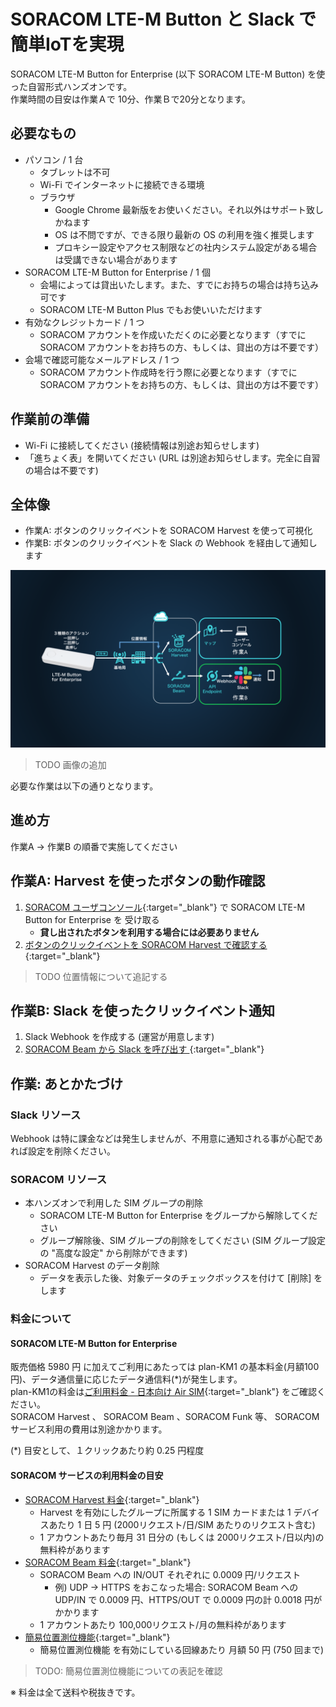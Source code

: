 # SORACOM LTE-M Button と Slack で簡単IoTを実現

SORACOM LTE-M Button for Enterprise (以下 SORACOM LTE-M Button) を使った自習形式ハンズオンです。  
作業時間の目安は作業Ａで 10分、作業Ｂで20分となります。

<h2 id="prepare">必要なもの</h2>

* パソコン / 1 台
    * タブレットは不可
    * Wi-Fi でインターネットに接続できる環境
    * ブラウザ
        * Google Chrome 最新版をお使いください。それ以外はサポート致しかねます
        * OS は不問ですが、できる限り最新の OS の利用を強く推奨します
        * プロキシー設定やアクセス制限などの社内システム設定がある場合は受講できない場合があります
* SORACOM LTE-M Button for Enterprise / 1 個
    * 会場によっては貸出いたします。また、すでにお持ちの場合は持ち込み可です
    * SORACOM LTE-M Button Plus でもお使いいただけます
* 有効なクレジットカード / 1 つ
    * SORACOM アカウントを作成いただくのに必要となります（すでに SORACOM アカウントをお持ちの方、もしくは、貸出の方は不要です）
* 会場で確認可能なメールアドレス / 1 つ
    * SORACOM アカウント作成時を行う際に必要となります（すでに SORACOM アカウントをお持ちの方、もしくは、貸出の方は不要です）

<h2 id="standby">作業前の準備</h2>

* Wi-Fi に接続してください (接続情報は別途お知らせします)
* 「進ちょく表」を開いてください (URL は別途お知らせします。完全に自習の場合は不要です)

<h2 id="overview">全体像</h2>

- 作業A: ボタンのクリックイベントを SORACOM Harvest を使って可視化
- 作業B: ボタンのクリックイベントを Slack の Webhook を経由して通知します

![全体像](overview.png)

> TODO 画像の追加

必要な作業は以下の通りとなります。

<h2 id="workflow">進め方</h2>
作業A → 作業B の順番で実施してください

<h2 id="work-a">作業A: Harvest を使ったボタンの動作確認</h2>

1. [SORACOM ユーザコンソール](https://console.soracom.io){:target="_blank"} で SORACOM LTE-M Button for Enterprise を 受け取る
    - **貸し出されたボタンを利用する場合には必要ありません**
2. [ボタンのクリックイベントを SORACOM Harvest で確認する](../common/harvest){:target="_blank"}

> TODO 位置情報について追記する

<h2 id="work-b">作業B: Slack を使ったクリックイベント通知</h2>

1. Slack Webhook を作成する (運営が用意します)
2. [ SORACOM Beam から Slack を呼び出す ](work-b/soracom){:target="_blank"}

<h2 id="closing">作業: あとかたづけ</h2>

<h3 id="cleanup-slack">Slack リソース</h3>
Webhook は特に課金などは発生しませんが、不用意に通知される事が心配であれば設定を削除ください。

<h3 id="cleanup-soracom">SORACOM リソース</h3>

* 本ハンズオンで利用した SIM グループの削除
    * SORACOM LTE-M Button for Enterprise をグループから解除してください
    * グループ解除後、SIM グループの削除をしてください (SIM グループ設定の "高度な設定" から削除ができます)
* SORACOM Harvest のデータ削除
    * データを表示した後、対象データのチェックボックスを付けて [削除] をします

<h3 id="fee">料金について</h3>

#### SORACOM LTE-M Button for Enterprise

販売価格 5980 円 に加えてご利用にあたっては plan-KM1 の基本料金(月額100円)、データ通信量に応じたデータ通信料(*)が発生します。  
plan-KM1の料金は[ご利用料金 - 日本向け Air SIM](https://soracom.jp/services/air/cellular/price/#plan-km1){:target="_blank"} をご確認ください。  
SORACOM Harvest 、 SORACOM Beam 、SORACOM Funk 等、 SORACOM サービス利用の費用は別途かかります。

(*) 目安として、１クリックあたり約 0.25 円程度

#### SORACOM サービスの利用料金の目安

* [SORACOM Harvest 料金](https://soracom.jp/services/harvest/price/){:target="_blank"}
    * Harvest を有効にしたグループに所属する 1 SIM カードまたは 1 デバイスあたり 1 日 5 円 (2000リクエスト/日/SIM あたりのリクエスト含む)
    * 1 アカウントあたり毎月 31 日分の (もしくは 2000リクエスト/日以内)の無料枠があります
* [SORACOM Beam 料金](https://soracom.jp/services/beam/price/){:target="_blank"}
    * SORACOM Beam への IN/OUT それぞれに 0.0009 円/リクエスト
        * 例) UDP → HTTPS をおこなった場合: SORACOM Beam への UDP/IN で 0.0009 円、HTTPS/OUT で 0.0009 円の計 0.0018 円がかかります
    * 1 アカウントあたり 100,000リクエスト/月の無料枠があります
* [簡易位置測位機能](https://dev.soracom.io/jp/docs/location_service/){:target="_blank"}
    * 簡易位置測位機能 を有効にしている回線あたり 月額 50 円 (750 回まで)

> TODO: 簡易位置測位機能についての表記を確認

※ 料金は全て送料や税抜きです。

<!--

### 資料集

<h2 id="appendix">おまけコンテンツ</h2>


-->
